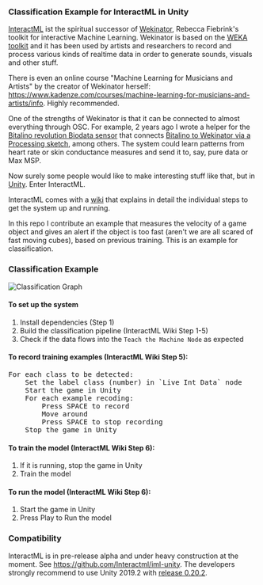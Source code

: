 ### Classification Example for InteractML in Unity

[InteractML](http://interactml.com/) ist the spiritual successor of [Wekinator](http://www.wekinator.org/), Rebecca Fiebrink's toolkit for interactive Machine Learning. Wekinator is based on the [WEKA toolkit](https://www.cs.waikato.ac.nz/ml/weka/) and it has been used by artists and researchers to record and process various kinds of realtime data in order to generate sounds, visuals and other stuff. 

There is even an online course "Machine Learning for Musicians and Artists" by the creator of Wekinator herself: https://www.kadenze.com/courses/machine-learning-for-musicians-and-artists/info. Highly recommended.

One of the strengths of Wekinator is that it can be connected to almost everything through OSC. For example, 2 years ago I wrote a helper for the [Bitalino revolution Biodata sensor](https://bitalino.com/en/) that connects [Bitalino to Wekinator via a Processing sketch](https://github.com/i3games/p5_bitalino_helper), among others. The system could learn patterns from heart rate or skin conductance measures and send it to, say, pure data or Max MSP. 

Now surely some people would like to make interesting stuff like that, but in [Unity](https://unity.com/). Enter InteractML.

InteractML comes with a [wiki](https://github.com/Interactml/iml-unity/wiki) that explains in detail the individual steps to get the system up and running. 

In this repo I contribute an example that measures the velocity of a game object and gives an alert if the object is too fast (aren't we are all scared of fast moving cubes), based on previous training. This is an example for classification.

### Classification Example 

![Classification Graph](/Assets/Documentation/InteractMLGraph.png)

#### To set up the system
1. Install dependencies (Step 1)
2. Build the classification pipeline (InteractML Wiki Step 1-5)
3. Check if the data flows into the `Teach the Machine Node` as expected

#### To record training examples (InteractML Wiki Step 5):
<pre>
For each class to be detected:     
    Set the label class (number) in `Live Int Data` node     
    Start the game in Unity    
    For each example recoding:     
        Press SPACE to record    
        Move around      
        Press SPACE to stop recording     
    Stop the game in Unity    
</pre>

#### To train the model (InteractML Wiki Step 6):
1. If it is running, stop the game in Unity 
2. Train the model

#### To run the model (InteractML Wiki Step 6):
1. Start the game in Unity    
2. Press Play to Run the model    

### Compatibility

InteractML is in pre-release alpha and under heavy construction at the moment. See https://github.com/Interactml/iml-unity. The developers strongly recommend to use Unity 2019.2 with [release 0.20.2](https://github.com/Interactml/iml-unity/releases/tag/0.20.2). 
